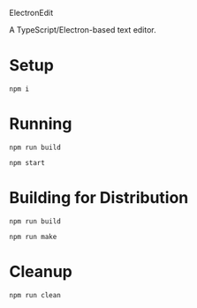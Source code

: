 ElectronEdit

A TypeScript/Electron-based text editor.

# Setup

`npm i`

# Running

`npm run build`

`npm start`

# Building for Distribution

`npm run build`

`npm run make`

# Cleanup

`npm run clean`

